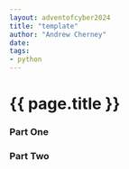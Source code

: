 ```yaml
---
layout: adventofcyber2024
title: "template"
author: "Andrew Cherney"
date: 
tags: 
- python
---
```


# {{ page.title }}


### Part One




### Part Two




